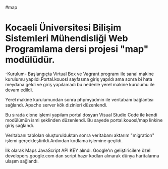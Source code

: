 #map
<h1>Kocaeli Üniversitesi Bilişim Sistemleri Mühendisliği Web Programlama dersi projesi "map" modülüdür.</h1>

-Kurulum- 
Başlangıçta Virtual Box ve Vagrant programı ile sanal makine kurulumu yapıldı.Portal.kouosl sayfasına giriş yapıldı ama sonra bi hata meydana geldi ve giriş yapılamadı bu nedenle yerel makine kurulumu ile devam edildi.

Yerel makine kurulumundan sonra phpmyadmin ile veritabanı bağlantısı sağlandı. Apache server kök dizinleri düzenlendi.

Bu sırada clone işlemi yapılam portal dosyarı Visual Studio Code ile kendi modülümün ismi şeklinden düzenlendi. Bu sayede portal.kouosl/map linkine giriş sağlandı.

Veritabanı tabloları oluşturulduktan sonra veritabanı aktarım "migration" işlemi gerçekleştirildi.Ardından kodlama işlemine geçildi.

İlk olarak Maps JavaScript API KEY alındı. Google'ın geliştiricilere özel developers.google.com dan script hazır kodları alınarak dünya haritalarına ulaşım sağlandı.

